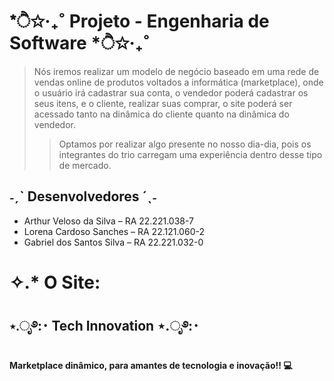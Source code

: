 # *ੈ✩‧₊˚   Projeto - Engenharia de Software   *ੈ✩‧₊˚

> Nós iremos realizar um modelo de negócio baseado em uma
rede de vendas online de produtos voltados a informática
(marketplace), onde o usuário irá cadastrar sua conta, o
vendedor poderá cadastrar os seus itens, e o cliente, realizar
suas comprar, o site poderá ser acessado tanto na dinâmica do
cliente quanto na dinâmica do vendedor.
>> Optamos por realizar algo presente no nosso dia-dia, pois os
integrantes do trio carregam uma experiência dentro desse tipo
de mercado.


## ˗ˏˋ Desenvolvedores ´ˎ˗
* Arthur Veloso da Silva – RA 22.221.038-7
* Lorena Cardoso Sanches – RA 22.121.060-2
* Gabriel dos Santos Silva – RA 22.221.032-0



# ✧.* O Site:
## ⋆.ೃ࿔:･ Tech Innovation ⋆.ೃ࿔:･
**Marketplace dinâmico, para amantes de tecnologia e inovação!! 💻**

